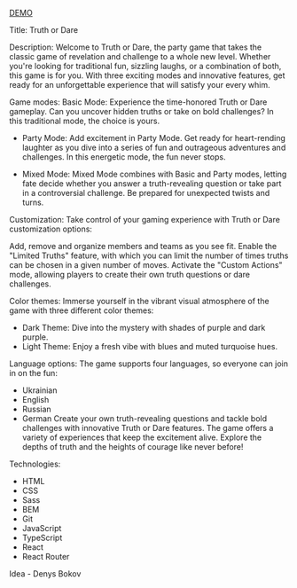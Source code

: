 [DEMO](https://partnersinbahamas.github.io/truth-or-dare--plus/)

Title: Truth or Dare

Description:
Welcome to Truth or Dare, the party game that takes the classic game of revelation and challenge to a whole new level. Whether you're looking for traditional fun, sizzling laughs, or a combination of both, this game is for you. With three exciting modes and innovative features, get ready for an unforgettable experience that will satisfy your every whim.

Game modes:
Basic Mode: Experience the time-honored Truth or Dare gameplay. Can you uncover hidden truths or take on bold challenges? In this traditional mode, the choice is yours.

  - Party Mode: Add excitement in Party Mode. Get ready for heart-rending laughter as you dive into a series of fun and outrageous adventures and challenges. In this energetic mode, the fun never stops.

  - Mixed Mode: Mixed Mode combines with Basic and Party modes, letting fate decide whether you answer a truth-revealing question or take part in a controversial challenge. Be prepared for unexpected twists and turns.

Customization:
Take control of your gaming experience with Truth or Dare customization options:

Add, remove and organize members and teams as you see fit.
Enable the "Limited Truths" feature, with which you can limit the number of times truths can be chosen in a given number of moves.
Activate the "Custom Actions" mode, allowing players to create their own truth questions or dare challenges.

Color themes:
Immerse yourself in the vibrant visual atmosphere of the game with three different color themes:

  - Dark Theme: Dive into the mystery with shades of purple and dark purple.
  - Light Theme: Enjoy a fresh vibe with blues and muted turquoise hues.

Language options:
The game supports four languages, so everyone can join in on the fun:

  - Ukrainian
  - English
  - Russian
  - German
  Create your own truth-revealing questions and tackle bold challenges with innovative Truth or Dare features. The game offers a variety of experiences that keep the excitement alive. Explore the depths of truth and the heights of courage like never before!

  Technologies:
  - HTML
  - CSS
  - Sass
  - BEM
  - Git
  - JavaScript
  - TypeScript
  - React
  - React Router

  Idea - Denys Bokov
